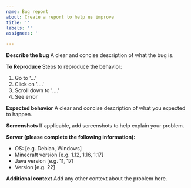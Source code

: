 ```yaml
---
name: Bug report
about: Create a report to help us improve
title: ''
labels: ''
assignees: ''

---
```


**Describe the bug**
A clear and concise description of what the bug is.

**To Reproduce**
Steps to reproduce the behavior:

1. Go to '...'
2. Click on '....'
3. Scroll down to '....'
4. See error

**Expected behavior**
A clear and concise description of what you expected to happen.

**Screenshots**
If applicable, add screenshots to help explain your problem.

**Server (please complete the following information):**

- OS: [e.g. Debian, Windows]
- Minecraft version [e.g. 1.12, 1.16, 1.17]
- Java version [e.g. 11, 17]
- Version [e.g. 22]

**Additional context**
Add any other context about the problem here.
